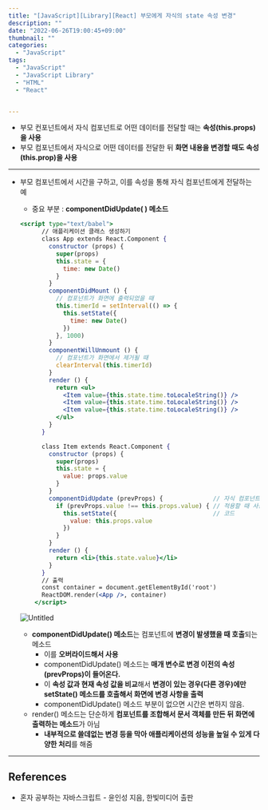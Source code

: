 ```yaml
---
title: "[JavaScript][Library][React] 부모에게 자식의 state 속성 변경"
description: ""
date: "2022-06-26T19:00:45+09:00"
thumbnail: ""
categories:
  - "JavaScript"
tags:
  - "JavaScript"
  - "JavaScript Library"
  - "HTML"
  - "React"


---
```

<!--more-->

- 부모 컨포넌트에서 자식 컴포넌트로 어떤 데이터를 전달할 때는 **속성(this.props)을 사용**
- 부모 컴포넌트에서 자식으로 어떤 데이터를 전달한 뒤 **화면 내용을 변경할 때도 속성(this.prop)을 사용**

---

- 부모 컴포넌트에서 시간을 구하고, 이를 속성을 통해 자식 컴포넌트에게 전달하는 예
    - 중요 부분 : **componentDidUpdate( ) 메소드**
    
    ```jsx
    <script type="text/babel">
          // 애플리케이션 클래스 생성하기
          class App extends React.Component {
            constructor (props) {
              super(props)
              this.state = {
                time: new Date()
              }
            }
            componentDidMount () {
              // 컴포넌트가 화면에 출력되었을 때
              this.timerId = setInterval(() => {
                this.setState({
                  time: new Date()
                })
              }, 1000)
            }
            componentWillUnmount () {
              // 컴포넌트가 화면에서 제거될 때
              clearInterval(this.timerId)
            }
            render () {
              return <ul>
                <Item value={this.state.time.toLocaleString()} />
                <Item value={this.state.time.toLocaleString()} />
                <Item value={this.state.time.toLocaleString()} />
              </ul>
            }
          }
    
          class Item extends React.Component {
            constructor (props) {
              super(props)
              this.state = {
                value: props.value
              }
            }
            componentDidUpdate (prevProps) {              // 자식 컴포넌트에서
              if (prevProps.value !== this.props.value) { // 적용할 때 사용하는 
                this.setState({                           // 코드
                  value: this.props.value
                })
              }
            }
            render () {
              return <li>{this.state.value}</li>
            }   
          }
          // 출력
          const container = document.getElementById('root')
          ReactDOM.render(<App />, container)
        </script>
    ```
    
    ![Untitled](/images/lang_javascript/study_3/JavaScript_부모에게_자식의_state_속성_변경/Untitled.png)
    
    - **componentDidUpdate() 메소드**는 컴포넌트에 **변경이 발생했을 때 호출**되는 메소드
        - 이를 **오버라이드해서 사용**
        - componentDidUpdate() 메소드는 **매개 변수로 변경 이전의 속성(prevProps)이 들어온다.**
        - 이 **속성 값과 현재 속성 값을 비교**해서 **변경이 있는 경우(다른 경우)에만 setState() 메소드를 호출해서 화면에 변경 사항을 출력**
        - componentDidUpdate() 메소드 부분이 없으면 시간은 변하지 않음.
    - render() 메소드는 단순하게 **컴포넌트를 조합해서 문서 객체를 만든 뒤 화면에 출력하는 메소드**가 아님
        - **내부적으로 쓸데없는 변경 등을 막아 애플리케이션의 성능을 높일 수 있게 다양한 처리**를 해줌

---

## References

- 혼자 공부하는 자바스크립트 - 윤인성 지음, 한빛미디어 출판